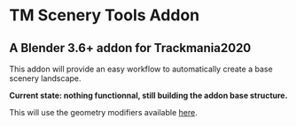 # TM Scenery Tools Addon
## A Blender 3.6+ addon for Trackmania2020
This addon will provide an easy workflow to automatically create a base scenery landscape.

**Current state: nothing functionnal, still building the addon base structure.**

This will use the geometry modifiers available [here](https://github.com/Skyrooow/TM-Procedural-Scenery-Lib).
